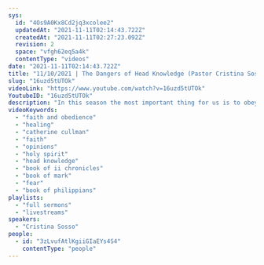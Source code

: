 ```yaml
---
sys:
  id: "4Os9A0Kx8Cd2jq3xcolee2"
  updatedAt: "2021-11-11T02:14:43.722Z"
  createdAt: "2021-11-11T02:27:23.092Z"
  revision: 2
  space: "vfgh62eq5a4k"
  contentType: "videos"
date: "2021-11-11T02:14:43.722Z"
title: "11/10/2021 | The Dangers of Head Knowledge (Pastor Cristina Sosso)"
slug: "16uzd5tUTOk"
videoLink: "https://www.youtube.com/watch?v=16uzd5tUTOk"
YoutubeID: "16uzd5tUTOk"
description: "In this season the most important thing for us is to obey our instructions, and we must also avoid head knowledge at all cost. We can become a stumbling block for other Christians if we try to inject head knowledge into their situation. In II Chronicles 16 King Asa sought the help of the physicians first instead of God. Many Christians do this! They seek head knowledge first before God. In the same way, in Mark chapter 5 there was a woman with an issue of blood. In the Scripture it says, \"She had suffered a great deal under the care of many doctors and had spent all she had, yet instead of getting better she grew worse.\" It wasn't until she went to Jesus that she encountered her complete healing. In knowing this let us be slow to speak and slow to give our options, but let us be quick to listen to the Holy Spirit. This sermon was delivered by Pastor Cristina Sosso at Freedom Fellowship Church International on November 10, 2021."
videoKeywords:
  - "faith and obedience"
  - "healing"
  - "catherine cullman"
  - "faith"
  - "opinions"
  - "holy spirit"
  - "head knowledge"
  - "book of ii chronicles"
  - "book of mark"
  - "fear"
  - "book of philippians"
playlists:
  - "full sermons"
  - "livestreams"
speakers:
  - "Cristina Sosso"
people:
  - id: "3zLvufAtlKgiiGIaEYs4S4"
    contentType: "people"
---
```

